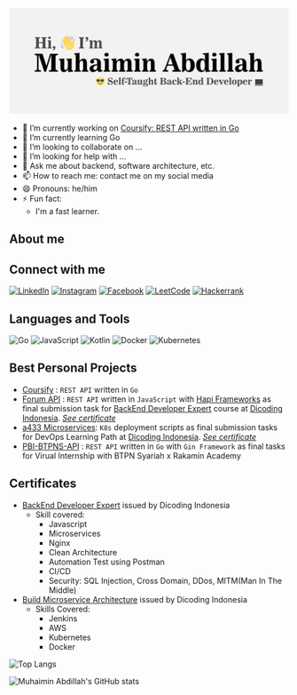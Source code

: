 <img src="assets/heading_img.svg" alt="Hi, I'm Muhaimin Abdillah : Self-Taught Back-End Developer"/>

- 🔭 I’m currently working on [Coursify: REST API written in Go](https://github.com/muhaimin-a8/coursify)
- 🌱 I’m currently learning Go
- 👯 I’m looking to collaborate on ...
- 🤔 I’m looking for help with ...
- 💬 Ask me about backend, software architecture, etc.
- 📫 How to reach me: contact me on my social media
- 😄 Pronouns: he/him
- ⚡ Fun fact: 
  - I'm a fast learner.

## About me

## Connect with me
[![LinkedIn](https://img.shields.io/badge/linkedin-%230077B5.svg?style=for-the-badge&logo=linkedin&logoColor=white)](https://www.linkedin.com/in/muhaimin-a8/)
[![Instagram](https://img.shields.io/badge/Instagram-%23E4405F.svg?style=for-the-badge&logo=Instagram&logoColor=white)](https://www.instagram.com/muhaimin_a8/)
[![Facebook](https://img.shields.io/badge/Facebook-%231877F2.svg?style=for-the-badge&logo=Facebook&logoColor=white)](https://www.facebook.com/muhaimin.a8)
[![LeetCode](https://img.shields.io/badge/LeetCode-000000?style=for-the-badge&logo=LeetCode&logoColor=#d16c06)](https://leetcode.com/muhaimin-a8/)
[![Hackerrank](https://img.shields.io/badge/-Hackerrank-2EC866?style=for-the-badge&logo=HackerRank&logoColor=white)](https://www.hackerrank.com/profile/muhaimin_a8)

## Languages and Tools
![Go](https://img.shields.io/badge/go-%2300ADD8.svg?style=for-the-badge&logo=go&logoColor=white)
![JavaScript](https://img.shields.io/badge/javascript-%23323330.svg?style=for-the-badge&logo=javascript&logoColor=%23F7DF1E)
![Kotlin](https://img.shields.io/badge/kotlin-%237F52FF.svg?style=for-the-badge&logo=kotlin&logoColor=white)
![Docker](https://img.shields.io/badge/docker-%230db7ed.svg?style=for-the-badge&logo=docker&logoColor=white)
![Kubernetes](https://img.shields.io/badge/kubernetes-%23326ce5.svg?style=for-the-badge&logo=kubernetes&logoColor=white)

## Best Personal Projects
- [Coursify](https://github.com/muhaimin-a8/coursify) : `REST API` written in `Go`
- [Forum API](https://github.com/muhaimin-a8/dicoding-submission-forum-api) : `REST API` written in `JavaScript` with [Hapi Frameworks](https://hapi.dev) as final submission task for [BackEnd Developer Expert](https://www.dicoding.com/academies/276) course at [Dicoding Indonesia](https://dicoding.com/). [<i>See certificate</i>](https://www.dicoding.com/certificates/N9ZO4N096ZG5)
- [a433 Microservices](https://github.com/muhaimin-a8/a433-microservices): `K8s` deployment scripts as final submission tasks for DevOps Learning Path at [Dicoding Indonesia](https://dicoding.com/). [<i>See certificate</i>](https://www.dicoding.com/certificates/ERZRGEKOQPYV)
- [PBI-BTPNS-API](https://github.com/muhaimin-a8/task-5-pbi-btpns-muhaimin) : `REST API` written in `Go` with `Gin Framework` as final tasks for Virual Internship with BTPN Syariah x Rakamin Academy

## Certificates
- [BackEnd Developer Expert](https://www.dicoding.com/certificates/N9ZO4N096ZG5) issued by Dicoding Indonesia
  - Skill covered:
    - Javascript
    - Microservices
    - Nginx
    - Clean Architecture
    - Automation Test using Postman
    - CI/CD
    - Security: SQL Injection, Cross Domain, DDos, MITM(Man In The Middle)
- [Build Microservice Architecture](https://www.dicoding.com/certificates/ERZRGEKOQPYV) issued by Dicoding Indonesia
  - Skills Covered:
    - Jenkins
    - AWS
    - Kubernetes
    - Docker

![Top Langs](https://github-readme-stats.vercel.app/api/top-langs/?username=muhaimin-a8&layout=compact&theme=tokyonight)

![Muhaimin Abdillah's GitHub stats](https://github-readme-stats.vercel.app/api?username=muhaimin-a8&show_icons=true&theme=tokyonight)
